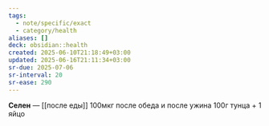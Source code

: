 ```yaml
---
tags:
  - note/specific/exact
  - category/health
aliases: []
deck: obsidian::health
created: 2025-06-10T21:18:49+03:00
updated: 2025-06-16T21:11:34+03:00
sr-due: 2025-07-06
sr-interval: 20
sr-ease: 290
---
```


**Селен**
—
[[после еды]]
100мкг после обеда и после ужина
100г тунца + 1 яйцо
